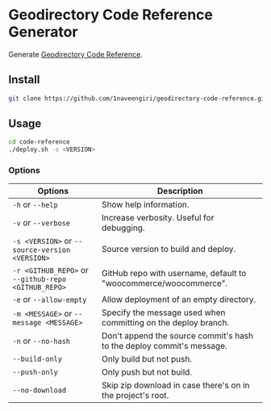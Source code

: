 # Geodirectory Code Reference Generator

Generate [Geodirectory Code Reference](https://geodirectory.github.io/code-reference/).

## Install

```bash
git clone https://github.com/1naveengiri/geodirectory-code-reference.git
```

## Usage

```bash
cd code-reference
./deploy.sh -s <VERSION>
```

### Options

| Options                                             | Description                                                           |
| --------------------------------------------------- | --------------------------------------------------------------------- |
| `-h` or `--help`                                    | Show help information.                                                |
| `-v` or `--verbose`                                 | Increase verbosity. Useful for debugging.                             |
| `-s <VERSION>` or `--source-version <VERSION>`      | Source version to build and deploy.                                   |
| `-r <GITHUB_REPO>` or `--github-repo <GITHUB_REPO>` | GitHub repo with username, default to \"woocommerce/woocommerce\".    |
| `-e` or `--allow-empty`                             | Allow deployment of an empty directory.                               |
| `-m <MESSAGE>` or `--message <MESSAGE>`             | Specify the message used when committing on the deploy branch.        |
| `-n` or `--no-hash`                                 | Don't append the source commit's hash to the deploy commit's message. |
| `--build-only`                                      | Only build but not push.                                              |
| `--push-only`                                       | Only push but not build.                                              |
| `--no-download`                                     | Skip zip download in case there's on in the project's root.           |
